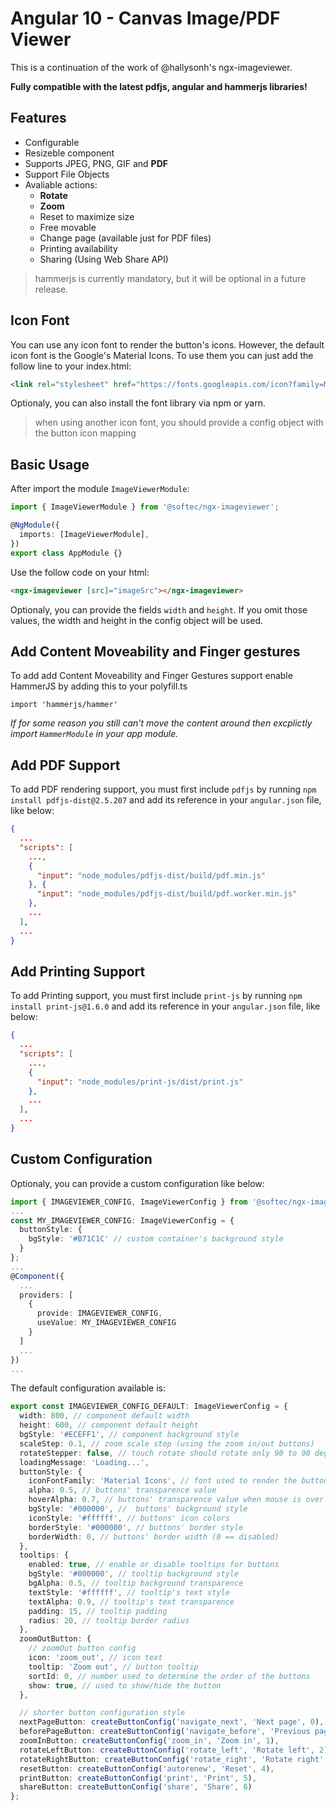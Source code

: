 # Angular 10 - Canvas Image/PDF Viewer

This is a continuation of the work of @hallysonh's ngx-imageviewer.

**Fully compatible with the latest pdfjs, angular and hammerjs libraries!**

## Features
- Configurable
- Resizeble component
- Supports JPEG, PNG, GIF and **PDF**
- Support File Objects
- Avaliable actions:
  - **Rotate**
  - **Zoom**
  - Reset to maximize size
  - Free movable
  - Change page (available just for PDF files)
  - Printing availability
  - Sharing (Using Web Share API)

> hammerjs is currently mandatory, but it will be optional in a future release.

## Icon Font
You can use any icon font to render the button's icons. However, the default icon font is the Google's Material Icons. To use them you can just add the follow line to your index.html:

```html
<link rel="stylesheet" href="https://fonts.googleapis.com/icon?family=Material+Icons" />
```

Optionaly, you can also install the font library via npm or yarn.

> when using another icon font, you should provide a config object with the button icon mapping

## Basic Usage
After import the module `ImageViewerModule`:

```typescript
import { ImageViewerModule } from '@softec/ngx-imageviewer';

@NgModule({
  imports: [ImageViewerModule],
})
export class AppModule {}
```

Use the follow code on your html:

```html
<ngx-imageviewer [src]="imageSrc"></ngx-imageviewer>
```

Optionaly, you can provide the fields `width` and `height`. If you omit those values, the width and height in the config object will be used.


## Add Content Moveability and Finger gestures
To add add Content Moveability and Finger Gestures support enable HammerJS by adding this to your polyfill.ts

```
import 'hammerjs/hammer'
``` 
*If for some reason you still can't move the content around then excplictly import ```HammerModule``` in your app module.*

## Add PDF Support
To add PDF rendering support, you must first include `pdfjs` by running `npm install pdfjs-dist@2.5.207` and add its reference in your `angular.json` file, like below:

```json
{
  ...
  "scripts": [
    ...,
    {
      "input": "node_modules/pdfjs-dist/build/pdf.min.js"
    }, {
      "input": "node_modules/pdfjs-dist/build/pdf.worker.min.js"
    },
    ...
  ],
  ...
}
```
## Add Printing Support
To add Printing  support, you must first include `print-js` by running `npm install print-js@1.6.0` and add its reference in your `angular.json` file, like below:

```json
{
  ...
  "scripts": [
    ...,
    {
      "input": "node_modules/print-js/dist/print.js"
    },
    ...
  ],
  ...
}
```

## Custom Configuration
Optionaly, you can provide a custom configuration like below:

```typescript
import { IMAGEVIEWER_CONFIG, ImageViewerConfig } from '@softec/ngx-imageviewer';
...
const MY_IMAGEVIEWER_CONFIG: ImageViewerConfig = {
  buttonStyle: {
    bgStyle: '#B71C1C' // custom container's background style
  }
};
...
@Component({
  ...
  providers: [
    {
      provide: IMAGEVIEWER_CONFIG,
      useValue: MY_IMAGEVIEWER_CONFIG
    }
  ]
  ...
})
...
```

The default configuration available is:
```typescript
export const IMAGEVIEWER_CONFIG_DEFAULT: ImageViewerConfig = {
  width: 800, // component default width
  height: 600, // component default height
  bgStyle: '#ECEFF1', // component background style
  scaleStep: 0.1, // zoom scale step (using the zoom in/out buttons)
  rotateStepper: false, // touch rotate should rotate only 90 to 90 degrees
  loadingMessage: 'Loading...',
  buttonStyle: {
    iconFontFamily: 'Material Icons', // font used to render the button icons
    alpha: 0.5, // buttons' transparence value
    hoverAlpha: 0.7, // buttons' transparence value when mouse is over
    bgStyle: '#000000', //  buttons' background style
    iconStyle: '#ffffff', // buttons' icon colors
    borderStyle: '#000000', // buttons' border style
    borderWidth: 0, // buttons' border width (0 == disabled)
  },
  tooltips: {
    enabled: true, // enable or disable tooltips for buttons
    bgStyle: '#000000', // tooltip background style
    bgAlpha: 0.5, // tooltip background transparence
    textStyle: '#ffffff', // tooltip's text style
    textAlpha: 0.9, // tooltip's text transparence
    padding: 15, // tooltip padding
    radius: 20, // tooltip border radius
  },
  zoomOutButton: {
    // zoomOut button config
    icon: 'zoom_out', // icon text
    tooltip: 'Zoom out', // button tooltip
    sortId: 0, // number used to determine the order of the buttons
    show: true, // used to show/hide the button
  },

  // shorter button configuration style
  nextPageButton: createButtonConfig('navigate_next', 'Next page', 0),
  beforePageButton: createButtonConfig('navigate_before', 'Previous page', 1),
  zoomInButton: createButtonConfig('zoom_in', 'Zoom in', 1),
  rotateLeftButton: createButtonConfig('rotate_left', 'Rotate left', 2),
  rotateRightButton: createButtonConfig('rotate_right', 'Rotate right', 3),
  resetButton: createButtonConfig('autorenew', 'Reset', 4),
  printButton: createButtonConfig('print', 'Print', 5),
  shareButton: createButtonConfig('share', 'Share', 6)
};
```
